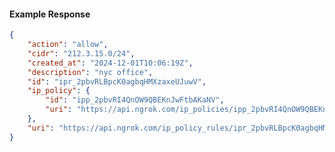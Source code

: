 <!-- Code generated for API Clients. DO NOT EDIT. -->

#### Example Response

```json
{
	"action": "allow",
	"cidr": "212.3.15.0/24",
	"created_at": "2024-12-01T10:06:19Z",
	"description": "nyc office",
	"id": "ipr_2pbvRLBpcK0agbqHMXzaxeUJuwV",
	"ip_policy": {
		"id": "ipp_2pbvRI4QnOW9QBEKnJwFtbAKaNV",
		"uri": "https://api.ngrok.com/ip_policies/ipp_2pbvRI4QnOW9QBEKnJwFtbAKaNV"
	},
	"uri": "https://api.ngrok.com/ip_policy_rules/ipr_2pbvRLBpcK0agbqHMXzaxeUJuwV"
}
```
